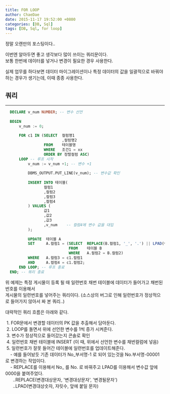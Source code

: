 ```yaml
---
title: FOR LOOP 
author: ChaeDae
date: 2015-11-17 19:52:00 +0800
categories: [DB, Sql]
tags: [DB, Sql, for loop]
---
```


정말 오랜만의 포스팅이다..

이번엔 알아두면 좋고 생각보다 많이 쓰이는 쿼리문이다. <br/>
보통 한번에 데이터를 넣거나 변경이 필요한 경우 사용한다.

실제 업무를 하다보면 데이터 마이그레이션이나 특정 데이터의 값을 일괄적으로 바꿔야 하는 경우가 생기는데, 이때 종종 사용한다.

## 쿼리
---

```SQL
  DECLARE v_num NUMBER; -- 변수 선언 
  
  BEGIN 
      v_num := 0; 
      
      FOR c1 IN (SELECT  컬럼명1
                         ,컬럼명2 
                 FROM    테이블명 
                 WHERE   조건1 = xx 
                 ORDER BY 정렬컬럼 ASC) 
      LOOP -- 루프 시작 
          v_num := v_num +1; -- 변수 +1 
          
          DBMS_OUTPUT.PUT_LINE(v_num); -- 변수값 확인 
          
          INSERT INTO 테이블(
                 컬럼1
                 ,컬럼2
                 ,컬럼3
                 ,컬럼4
          ) VALUES (
                 값1
                 ,값2
                 ,값3
                 ,v_num    -- 컬럼4에 변수 값을 대입
          );  
          
          UPDATE  테이블 A 
          SET     A.컬럼1 = (SELECT  REPLACE(B.컬럼1, '_', '.') || LPAD(v_num,5,'0') -- ex) 컬럼1 : No_부서명-33 >> No.부서명-00033 
                            FROM    테이블 B 
                            WHERE   A.컬럼2 = B.컬럼2) 
          WHERE   A.컬럼3 = c1.컬럼1 
          AND     A.컬럼4 = c1.컬럼2; 
      END LOOP; -- 루프 종료 
  END; -- 쿼리 종료  
```
  

위 예제는 특정 게시물이 등록 될 때 일련번호 채번 테이블에 데이터가 들어가고 채번된 번호를 이용해서 
<br/>
게시물의 일련번호를 넣어주는 쿼리이다. (소스상의 버그로 인해 일련번호가 정상적으로 들어가지 않아서 짜 본 쿼리..)

대략적인 쿼리 흐름은 아래와 같다.
  
 1. FOR문에서 변경할 데이터의 PK 값을 추출해서 담아둔다.  
 2. LOOP를 돌면서 위에 선언한 변수를 1씩 증가 시켜준다.  
 3. 변수가 정상적으로 들어갔는지 콘솔로 확인  
 4. 일련번호 채번 테이블에 INSERT (이 때, 위에서 선언한 변수를 채번컬럼에 넣음)  
 5. 일련번호가 잘못 들어간 테이블에 일련번호를 업데이트해준다.  
    - 예를 들어놨듯 기존 데이터가 No_부서명-1 로 되어 있는것을 No.부서명-00001 로 변경하는 작업이다.  
    - REPLACE를 이용해서 No_ 를 No. 로 바꿔주고 LPAD를 이용해서 변수값 앞에 0000을 붙여주었다.  
      ..REPLACE(변경대상문자, '변경대상문자', '변경될문자')  
      ..LPAD(변경대상숫자, 자릿수, 앞에 붙일 문자)  